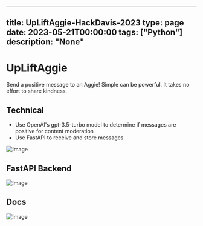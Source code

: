 
---
title: UpLiftAggie-HackDavis-2023
type: page
date: 2023-05-21T00:00:00
tags: ["Python"]
description: "None"
---


# UpLiftAggie
Send a positive message to an Aggie! Simple can be powerful. It takes no effort to share kindness.

## Technical
- Use OpenAI's gpt-3.5-turbo model to determine if messages are positive for content moderation
- Use FastAPI to receive and store messages
 
![Image](./upliftaggie.jpeg)

## FastAPI Backend
![image](https://github.com/JakeRoggenbuck/UpLiftAggie-HackDavis-2023/assets/35516367/c65b0633-b36e-4091-9558-095f82495b10)

## Docs
![image](https://github.com/JakeRoggenbuck/UpLiftAggie-HackDavis-2023/assets/35516367/16adc35d-c306-4275-b7f1-714548ebe559)
